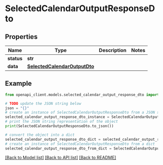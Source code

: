 # SelectedCalendarOutputResponseDto


## Properties

Name | Type | Description | Notes
------------ | ------------- | ------------- | -------------
**status** | **str** |  | 
**data** | [**SelectedCalendarOutputDto**](SelectedCalendarOutputDto.md) |  | 

## Example

```python
from openapi_client.models.selected_calendar_output_response_dto import SelectedCalendarOutputResponseDto

# TODO update the JSON string below
json = "{}"
# create an instance of SelectedCalendarOutputResponseDto from a JSON string
selected_calendar_output_response_dto_instance = SelectedCalendarOutputResponseDto.from_json(json)
# print the JSON string representation of the object
print(SelectedCalendarOutputResponseDto.to_json())

# convert the object into a dict
selected_calendar_output_response_dto_dict = selected_calendar_output_response_dto_instance.to_dict()
# create an instance of SelectedCalendarOutputResponseDto from a dict
selected_calendar_output_response_dto_from_dict = SelectedCalendarOutputResponseDto.from_dict(selected_calendar_output_response_dto_dict)
```
[[Back to Model list]](../README.md#documentation-for-models) [[Back to API list]](../README.md#documentation-for-api-endpoints) [[Back to README]](../README.md)


